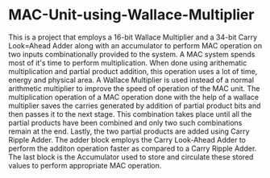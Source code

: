 # MAC-Unit-using-Wallace-Multiplier

This is a project that employs a 16-bit Wallace Multiplier and a 34-bit Carry Look=Ahead Adder along with an accumulator to perform MAC operation on two inputs combinationally provided to the system.
A MAC system spends most of it's time to perform multiplication. When done using arithematic multiplication and partial product addition, this operation uses a lot of time, energy and physical area.
A Wallace Multiplier is used instead of a normal arithmetic multiplier to improve the speed of operation of the MAC unit. The multiplication operation of a MAC operation done with the help of a wallace multiplier saves the carries generated by addition of partial product bits and then passes it to the next stage. This combination takes place until all the partial products have been combined and only two such combinations remain at the end. Lastly, the two partial products are added using Carry Ripple Adder.
The adder block employs the Carry Look-Ahead Adder to perform the additon operation faster as compared to a Carry Ripple Adder.
The last block is the Accumulator used to store and circulate these stored values to perform appropriate MAC operation.
